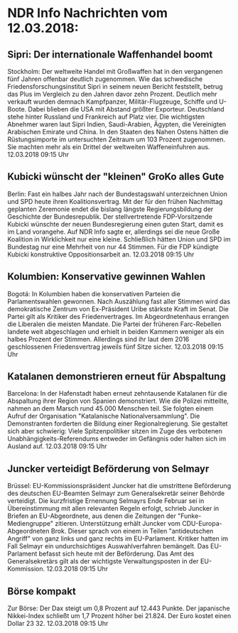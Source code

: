 # NDR Info Nachrichten vom 12.03.2018:


## Sipri: Der internationale Waffenhandel boomt
Stockholm: Der weltweite Handel mit Großwaffen hat in den vergangenen fünf Jahren offenbar deutlich zugenommen. Wie das schwedische Friedensforschungsinstitut Sipri in seinem neuen Bericht feststellt, betrug das Plus im Vergleich zu den Jahren davor zehn Prozent. Deutlich mehr verkauft wurden demnach Kampfpanzer,
Militär-Flugzeuge, Schiffe und U-Boote. Dabei blieben die USA mit Abstand größter Exporteur. Deutschland stehe hinter Russland und Frankreich auf Platz vier. Die wichtigsten Abnehmer waren laut Sipri Indien, Saudi-Arabien, Ägypten, die Vereinigten Arabischen Emirate und China. In den Staaten des Nahen Ostens hätten die Rüstungsimporte im untersuchten Zeitraum um 103 Prozent zugenommen. Sie machten mehr als ein Drittel der weltweiten Waffeneinfuhren aus. 12.03.2018 09:15 Uhr 

## Kubicki wünscht der "kleinen" GroKo alles Gute
Berlin:    Fast ein halbes Jahr nach der Bundestagswahl unterzeichnen Union und SPD heute ihren Koalitionsvertrag. Mit der für den frühen Nachmittag geplanten Zeremonie endet die bislang längste Regierungsbildung der Geschichte der Bundesrepublik. Der stellvertretende FDP-Vorsitzende Kubicki wünschte der neuen Bundesregierung einen guten Start, damit es im Land vorangehe. Auf NDR Info sagte er, allerdings sei die neue Große Koalition in Wirklichkeit nur eine kleine. Schließlich hätten Union und SPD im Bundestag nur eine Mehrheit von nur 44 Stimmen. Für die FDP kündigte Kubicki konstruktive Oppositionsarbeit an. 12.03.2018 09:15 Uhr 

## Kolumbien: Konservative gewinnen Wahlen
Bogotá: In Kolumbien haben die konservativen Parteien die Parlamentswahlen gewonnen. Nach Auszählung fast aller Stimmen wird das demokratische Zentrum von Ex-Präsident Uribe stärkste Kraft im Senat. Die Partei gilt als Kritiker des Friedenvertrages. Im Abgeordnetenhaus errangen die Liberalen die meisten Mandate. Die Partei der früheren Farc-Rebellen landete weit abgeschlagen und erhielt in beiden Kammern weniger als ein halbes Prozent der Stimmen. Allerdings sind ihr laut dem 2016 geschlossenen Friedensvertrag jeweils fünf Sitze sicher. 12.03.2018 09:15 Uhr 

## Katalanen demonstrieren erneut für Abspaltung
Barcelona: In der Hafenstadt haben erneut zehntausende Katalanen für die Abspaltung ihrer Region von Spanien demonstriert. Wie die Polizei mitteilte, nahmen an dem Marsch rund 45.000 Menschen teil. Sie folgten einem Aufruf der Organisation "Katalanische Nationalversammlung". Die Demonstranten forderten die Bildung einer Regionalregierung. Sie gestaltet sich aber schwierig: Viele Spitzenpolitiker sitzen im Zuge des verbotenen Unabhängigkeits-Referendums entweder im Gefängnis oder halten sich im Ausland auf. 12.03.2018 09:15 Uhr 

## Juncker verteidigt Beförderung von Selmayr
Brüssel: EU-Kommissionspräsident Juncker hat die umstrittene Beförderung des deutschen EU-Beamten Selmayr zum Generalsekretär seiner Behörde verteidigt. Die kurzfristige Ernennung Selmayrs Ende Februar sei in Übereinstimmung mit allen relevanten Regeln erfolgt, schrieb Juncker in Briefen an EU-Abgeordnete, aus denen die Zeitungen der "Funke-Mediengruppe" zitieren. Unterstützung erhält Juncker vom CDU-Europa-Abgeordneten Brok. Dieser sprach von einem in Teilen "antideutschen Angriff" von ganz links und ganz rechts im EU-Parlament. Kritiker hatten im Fall Selmayr ein undurchsichtiges Auswahlverfahren bemängelt. Das EU-Parlament befasst sich heute mit der Beförderung. Das Amt des Generalsekretärs gilt als der wichtigste Verwaltungsposten in der EU-Kommission. 12.03.2018 09:15 Uhr 

## Börse kompakt
Zur Börse: Der Dax steigt um 0,8 Prozent auf 12.443 Punkte. Der japanische Nikkei-Index schließt um 1,7 Prozent höher bei 21.824. Der Euro kostet einen Dollar 23 32. 12.03.2018 09:15 Uhr 
